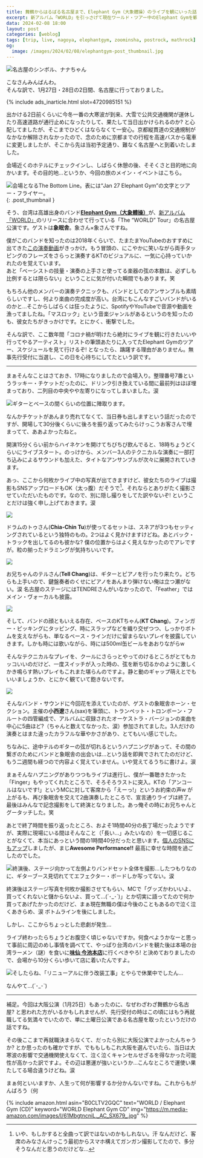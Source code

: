 ```yaml
---
title: 舞鶴からはるばる名古屋まで、Elephant Gym（大象體操）のライブを観にいった話
excerpt: 新アルバム「WORLD」を引っさげて現在ワールド・ツアー中のElephant Gymを観ようと、1月27日・28日とはるばる名古屋まで出かけてまいりましたので、いわゆるライブ・リポートを書いてみようと思います。なお公開が約2週間遅れなのは仕様。涙
data: 2024-02-08 18:00
layout: post
categories: [weblog]
tags: [trip, live, nagoya, elephantgym, zoominsha, postrock, mathrock]
og:
  image: /images/2024/02/08/elephantgym-post_thumbnail.jpg
---
```

![名古屋のシンボル、ナナちゃん][fig1]

こなさんみんばんわ。  
そんな訳で、1月27日・28日の2日間、名古屋に行っておりました。

{% include ads_inarticle.html slot=4720985151 %}

出かける2日前くらいに今冬一番の大寒波が到来、大雪で公共交通機関が運休したり高速道路が通行止めになったりして、果たして当日出かけられるのか? と心配してましたが、そこまでひどくはならなくて一安心。京都縦貫道の交通規制がなかなか解除されなかったので、念のために京都までの行程を高速バスから電車に変更しましたが、そこから先は当初予定通り、難なく名古屋へと到着いたしました。

会場近くのホテルにチェックインし、しばらく休憩の後、そそくさと目的地に向かいます。その目的地…というか、今回の旅のメイン・イベントはこちら。

![会場となるThe Bottom Line。表には“Jan 27 Elephant Gym”の文字とツアー・フライヤー。][fig2]
{: .post_thumbnail }

そう、台湾は高雄出身のバンド[<b>Elephant Gym（大象體操）</b>][el_gym]が、[新アルバム「WORLD」][world]のリリースに合わせて行っている「The “WORLD” Tour」の名古屋公演です。ゲストは<b>象眠舎</b>。象さん×象さんですね。

僕がこのバンドを知ったのは2018年くらいで、たまたまYouTubeのおすすめに出てきた[この演奏動画][finger]がきっかけ。もう冒頭の、にこやかに笑いながら両手タッピングのフレーズをさらっと演奏するKTのビジュアルに、一気に心持っていかれたのを覚えています。  
あと「ベーシストの技量・演奏の上手さと使ってる楽器の弦の本数は、必ずしも比例するとは限らない」ということに気が付いた瞬間でもあります。笑

もちろん他のメンバーの演奏テクニックも、バンドとしてのアンサンブルも素晴らしいですし、何より楽曲の完成度が高い。台湾にもこんなすごいバンドがいるのかと…そこからしばらくは狂ったように、SpotifyやYouTubeで音源や動画を漁ってましたね。「マスロック」という音楽ジャンルがあるというのを知ったのも、彼女たちがきっかけです。とにかく、衝撃でした。

そんな訳で、ここ数年間「コロナ禍が明けたら絶対にライブを観に行きたいいや行ってやるアーティスト」リストの筆頭あたりに入ってたElephant Gymのツアー、スケジュールを見て行けるぞ! となったら、躊躇する理由がありません。無事先行受付に当選し、この日を心待ちにしてたという訳です。

- - -

まぁそんなことはさておき、17時になりましたので会場入り。整理番号7番というラッキー・チケットだったのに、ドリンク引き換えている間に最前列はほぼ埋まっており、二列目の中央やや左寄りになってしまいました。涙

![ギターとベースの間くらいの位置に陣取ります。][fig3]

なんかチケットがあんまり売れてなくて、当日券も出しますという話だったのですが、開場して30分後くらいに後ろを振り返ってみたらけっこうお客さんで埋まってて、ああよかったねと。

開演15分くらい前からハイネケンを開けてちびちび飲んでると、18時ちょうどくらいにライブスタート。のっけから、メンバー3人のテクニカルな演奏に一部打ち込みによるサウンドも加えた、タイトなアンサンブルが次々に展開されていきます。

あっ、ここから何枚かライブ中の写真が出てきますけど、彼女たちのライブは撮影もSNSアップロードもOK（太っ腹）だそうで[^1]、それならとありがたく撮影させていただいたものです。なので、別に隠し撮りをしてた訳やないぞ! ということだけは強く申し上げておきます。涙

![][fig4]

ドラムのトゥさん(<b>Chia-Chin Tu</b>)が使ってるセットは、スネアが3つもセッティングされているという独特のもの。2つはよく見かけますけどね。あとバック・トラックを出してるのも彼かな? 僕の位置からはよく見えなかったのでアレですが。粒の揃ったドラミングが気持ちいいです。

![][fig5]

お兄ちゃんのテルさん(<b>Tell Chang</b>)は、ギターとピアノを行ったり来たり。どちらも上手いので、鍵盤奏者のくせにピアノをあんまり弾けない俺は立つ瀬がない。涙 名古屋のステージにはTENDREさんがいなかったので、「Feather」ではメイン・ヴォーカルも披露。

![][fig6]

そして、バンドの顔ともいえる存在、ベースのKTちゃん(<b>KT Chang</b>)。フィンガー・ピッキングにタッピング、時にスラップなどを織り交ぜつつ、しっかりボトムを支えながらも、単なるベース・ラインだけに留まらないプレイを披露していきます。しかも時には歌いながら、時には500ml缶ビールをあおりながらw

そんなテクニカルなプレイを、クールにさらっとやってのけるところがとてもカッコいいのだけど、一度スイッチが入った時の、弦を断ち切るかのように激しくかき鳴らす熱いプレイもこれまた堪らんのですよ。静と動のギャップ萌えとでもいいましょうか、とにかく観ていて飽きないです。

![][fig7]

そんなバンド・サウンドに今回花を添えていたのが、ゲストの象眠舎ホーン・セクション。主催の<b>⼩⻄遼</b>さん(sax)を筆頭に、トランペット・トロンボーン・フルートの四管編成で、アルバムに収録されたオーケストラ・バージョンの楽曲を中心に5曲ほど?（ちゃんと数えてなかった、涙）参加されてました。3人だけの演奏とはまた違ったカラフルな華やかさがあり、とてもいい感じでした。

ちなみに、途中テルのギターの弦が切れるというハプニングがあって、その間の繋ぎのためにバンドと象眠舎の出会いは…という話を即興でされてたのだけど、もう二週間も経つので内容よく覚えていません。いや覚えてるうちに書けよ。涙

まぁそんなハプニングがありつつもライブは進行し、僕が一番聴きたかった「Finger」もやってくれたところで、そろそろラストに突入。KTの「アンコールはないです!」というMCに対して客席から「えーっ!」というお約束の声w が上がるも、再び象眠舎を交えて2曲演奏したところで、宣言通りライブは終了。最後はみんなで記念撮影をして終演となりました。あっ俺その時にお兄ちゃんとグータッチした。笑

あとで終了時間を振り返ったところ、およそ1時間40分の長丁場だったようですが、実際に現場にいる間はそんなこと（「長い…」みたいなの）を一切感じることがなくて、本当にあっという間の1時間40分だったと思います。[個人のSNSにもアップ][tweet]しましたが、まじ**Awesome Performance!!** 最高に幸せな時間を過ごしたのでした。

![終演後、ステージ向かって左側よりバンドセット全体を撮影…したつもりなのに、ギターブース見切れててエフェクター・ボードしか写ってない。涙][fig8]

終演後はステージ写真を何枚か撮影させてもらい、MCで「グッズかわいいよ、買ってくれないと儲からないよ、買って…(´･_･`)」とか切実に語ってたので何か買ってあげたかったのだけど、まぁ現在無職の僕は今後のこともあるので泣く泣くあきらめ、涙 ボトムラインを後にしました。

しかし、ここからちょっとした悲劇が発生…

ライブ終わったらちょうどお腹空く頃じゃないですか。何食べようかなーと思って事前に周辺のめし事情を調べてて、やっぱり台湾のバンドを観た後は本場の台湾ラーメン（謎）を食いに[<b>味仙 今池本店</b>][misen]に行くべきやろ! と決めておりましたので、会場から10分くらい歩いて店に着いたんですよ。

![そしたらね、「リニューアルに伴う改装工事」とやらで休業中でしたん…][fig9]

なんやて…(´･_･`)

- - - 

補足。今回は大阪公演（1月25日）もあったのに、なぜわざわざ舞鶴から名古屋? と思われた方がいるかもしれませんが、先行受付の時はこの頃にはもう再就職してる気満々でいたので、単に土曜日公演である名古屋を取ったというだけの話ですね。

その後ここまで再就職決まらなくて、だったら別に大阪公演でよかったんちゃうか? とか思ったのも確かですが、でももしもこれ大阪を選んでいたら、当日は大寒波の影響で交通機関使えなくて、泣く泣くキャンセルせざるを得なかった可能性が高かった訳ですよ。その辺は悪運が強いというか…こんなところで運使い果たしてる場合違うけどね。涙

まぁ何といいますか、人生って何が影響するか分かんないですね。これからもがんばろう（何

{% include amazon.html asin="B0CLTV2GQC" text="WORLD / Elephant Gym (CD)" keyword="WORLD Elephant Gym CD" img="https://m.media-amazon.com/images/I/61MbgtncniL._AC_SX679_.jpg" %}

[el_gym]: https://elephantgym.co/
[world]: https://www.amazon.co.jp/dp/B0CLTV2GQC/ref=nosim?tag=jforg06-22
[finger]: https://www.youtube.com/watch?v=saccx5dTmKU "大象體操ElephantGym _ FINGER & 中途Midway【Live on Megaport Festival】"
[tweet]: https://twitter.com/JForg/status/1751246637320859830
[misen]: https://www.misen.ne.jp/

[fig1]: /images/2024/02/08/nagoya-nana.jpg
[fig2]: /images/2024/02/08/nagoya-bottomline.jpg
[fig3]: /images/2024/02/08/nagoya-before.jpg
[fig4]: /images/2024/02/08/nagoya-tu.jpg
[fig5]: /images/2024/02/08/nagoya-tell.jpg
[fig6]: /images/2024/02/08/nagoya-kt.jpg
[fig7]: /images/2024/02/08/nagoya-zoominsha.jpg
[fig8]: /images/2024/02/08/nagoya-after.jpg
[fig9]: /images/2024/02/08/nagoya-misen.jpg


[^1]: いや、もしかすると全曲って訳ではないのかもしれない。汗 なんだけど、客席のみなさんけっこう最初からスマホ構えてガンガン撮影してたので、多分そうなんだと思うのだけどな…
